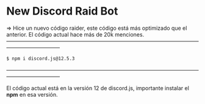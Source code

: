# New Discord Raid Bot
=> Hice un nuevo código raider, este código está más optimizado que el anterior. El código actual hace más de 20k menciones.
——————————————————————————————————————————————
```shell
$ npm i discord.js@12.5.3
```
——————————————————————————————————————————————

El código actual está en la versión 12 de discord.js, importante instalar el __npm__ en esa versión.
